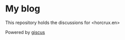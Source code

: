 # My blog

This repository holds the discussions for <horcrux.en>

Powered by [giscus](https://giscus.app)
